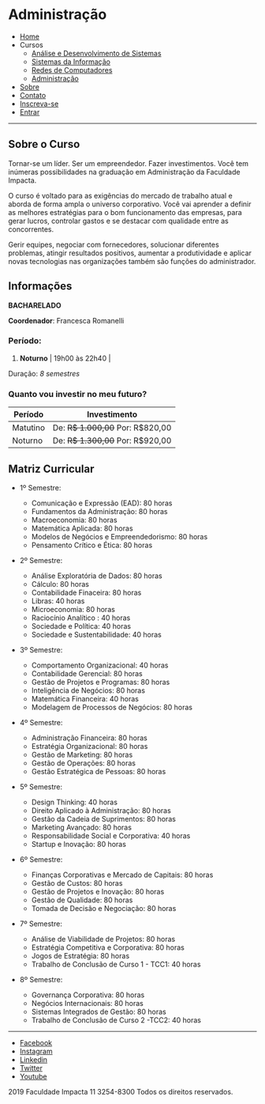 # Administração

- [Home](../index.md)
 - Cursos
    - [Análise e Desenvolvimento de Sistemas](ads.md)
    - [Sistemas da Informação](si.md)
    - [Redes de Computadores](rc.md)
    - [Administração](adm.md)
 - [Sobre](../sobre.md)
 - [Contato](../contato.md)
 - [Inscreva-se](../inscrever.md)
 - [Entrar](../entrar.md)

---

## Sobre o Curso

Tornar-se um líder. Ser um empreendedor. Fazer investimentos. Você tem inúmeras possibilidades na graduação em Administração da Faculdade Impacta.

O curso é voltado para as exigências do mercado de trabalho atual e aborda de forma ampla o universo corporativo. Você vai aprender a definir as melhores estratégias para o bom funcionamento das empresas, para gerar lucros, controlar gastos e se destacar com qualidade entre as concorrentes.

Gerir equipes, negociar com fornecedores, solucionar diferentes problemas, atingir resultados positivos, aumentar a produtividade e aplicar novas tecnologias nas organizações também são funções do administrador.

## Informações

**BACHARELADO**

**Coordenador**: Francesca Romanelli

### Período:

1. **Noturno** | 19h00 às 22h40 |

Duração: *8 semestres*

### Quanto vou investir no meu futuro?

| Período | Investimento |
|---------|--------------|
| Matutino | De: ~~R$ 1.000,00~~ Por: R$820,00 |
| Noturno | De: ~~R$ 1.300,00~~ Por: R$920,00 |

## Matriz Curricular

 - 1º Semestre:

    - Comunicação e Expressão (EAD): 80 horas
    - Fundamentos da Administração: 80 horas
    - Macroeconomia: 80 horas
    - Matemática Aplicada: 80 horas
    - Modelos de Negócios e Empreendedorismo: 80 horas
    - Pensamento Crítico e Ética: 80 horas

 - 2º Semestre:

    - Análise Exploratória de Dados: 80 horas
    - Cálculo: 80 horas
    - Contabilidade Finaceira: 80 horas
    - Libras: 40 horas
    - Microeconomia: 80 horas
    - Raciocínio Analítico : 40 horas
    - Sociedade e Política: 40 horas
    - Sociedade e Sustentabilidade: 40 horas

 - 3º Semestre:

    - Comportamento Organizacional: 40 horas
    - Contabilidade Gerencial: 80 horas
    - Gestão de Projetos e Programas: 80 horas
    - Inteligência de Negócios: 80 horas
    - Matemática Financeira: 40 horas
    - Modelagem de Processos de Negócios: 80 horas

 - 4º Semestre:

    - Administração Financeira: 80 horas
    - Estratégia Organizacional: 80 horas
    - Gestão de Marketing: 80 horas
    - Gestão de Operações: 80 horas
    - Gestão Estratégica de Pessoas: 80 horas

 - 5º Semestre:

    - Design Thinking: 40 horas
    - Direito Aplicado à Administração: 80 horas
    - Gestão da Cadeia de Suprimentos: 80 horas
    - Marketing Avançado: 80 horas
    - Responsabilidade Social e Corporativa: 40 horas
    - Startup e Inovação: 80 horas

 - 6º Semestre:

    - Finanças Corporativas e Mercado de Capitais: 80 horas
    - Gestão de Custos: 80 horas
    - Gestão de Projetos e Inovação: 80 horas
    - Gestão de Qualidade: 80 horas
    - Tomada de Decisão e Negociação: 80 horas

 - 7º Semestre:

    - Análise de Viabilidade de Projetos: 80 horas
    - Estratégia Competitiva e Corporativa: 80 horas
    - Jogos de Estratégia: 80 horas
    - Trabalho de Conclusão de Curso 1 - TCC1: 40 horas

 - 8º Semestre:

    - Governança Corporativa: 80 horas
    - Negócios Internacionais: 80 horas
    - Sistemas Integrados de Gestão: 80 horas
    - Trabalho de Conclusão de Curso 2 -TCC2: 40 horas

---

 - [Facebook](https://www.facebook.com/FacImpacta/)
 - [Instagram](https://www.instagram.com/faculdadeimpacta/)
 - [Linkedin](https://www.linkedin.com/edu/faculdade-impacta-tecnologia-161006)
 - [Twitter](https://twitter.com/facimpacta)
 - [Youtube](https://www.youtube.com/user/GrupoImpacta)

2019 Faculdade Impacta 11 3254-8300 Todos os direitos reservados.